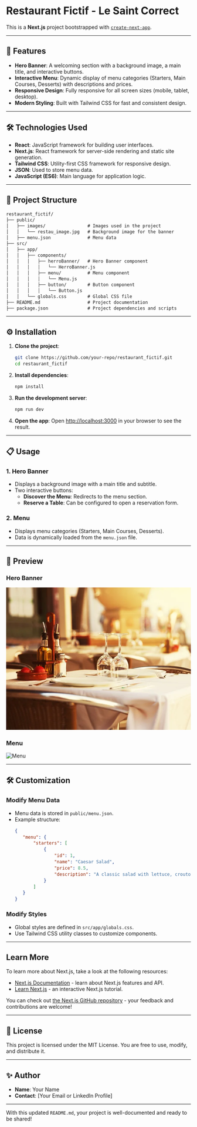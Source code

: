 # Restaurant Fictif - Le Saint Correct

This is a **Next.js** project bootstrapped with [`create-next-app`](https://github.com/vercel/next.js/tree/canary/packages/create-next-app).

---

## 🚀 Features

- **Hero Banner**: A welcoming section with a background image, a main title, and interactive buttons.
- **Interactive Menu**: Dynamic display of menu categories (Starters, Main Courses, Desserts) with descriptions and prices.
- **Responsive Design**: Fully responsive for all screen sizes (mobile, tablet, desktop).
- **Modern Styling**: Built with Tailwind CSS for fast and consistent design.

---

## 🛠️ Technologies Used

- **React**: JavaScript framework for building user interfaces.
- **Next.js**: React framework for server-side rendering and static site generation.
- **Tailwind CSS**: Utility-first CSS framework for responsive design.
- **JSON**: Used to store menu data.
- **JavaScript (ES6)**: Main language for application logic.

---

## 📂 Project Structure

```
restaurant_fictif/
├── public/
│   ├── images/                # Images used in the project
│   │   └── restau_image.jpg   # Background image for the banner
│   ├── menu.json              # Menu data
├── src/
│   ├── app/
│   │   ├── components/
│   │   │   ├── herroBanner/   # Hero Banner component
│   │   │   │   └── HerroBanner.js
│   │   │   ├── menu/          # Menu component
│   │   │   │   └── Menu.js
│   │   │   ├── button/        # Button component
│   │   │   │   └── Button.js
│   │   └── globals.css        # Global CSS file
├── README.md                  # Project documentation
├── package.json               # Project dependencies and scripts
```

---

## ⚙️ Installation

1. **Clone the project**:

      ```bash
      git clone https://github.com/your-repo/restaurant_fictif.git
      cd restaurant_fictif
      ```

2. **Install dependencies**:

      ```bash
      npm install
      ```

3. **Run the development server**:

      ```bash
      npm run dev
      ```

4. **Open the app**:
   Open [http://localhost:3000](http://localhost:3000) in your browser to see the result.

---

## 📋 Usage

### 1. **Hero Banner**

- Displays a background image with a main title and subtitle.
- Two interactive buttons:
     - **Discover the Menu**: Redirects to the menu section.
     - **Reserve a Table**: Can be configured to open a reservation form.

### 2. **Menu**

- Displays menu categories (Starters, Main Courses, Desserts).
- Data is dynamically loaded from the `menu.json` file.

---

## 📸 Preview

### Hero Banner

![Hero Banner](public/images/restau_image.jpg)

### Menu

![Menu](public/images/menu_preview.jpg)

---

## 🛠️ Customization

### Modify Menu Data

- Menu data is stored in `public/menu.json`.
- Example structure:
     ```json
     {
     	"menu": {
     		"starters": [
     			{
     				"id": 1,
     				"name": "Caesar Salad",
     				"price": 8.5,
     				"description": "A classic salad with lettuce, croutons, parmesan, and Caesar dressing."
     			}
     		]
     	}
     }
     ```

### Modify Styles

- Global styles are defined in `src/app/globals.css`.
- Use Tailwind CSS utility classes to customize components.

---

## Learn More

To learn more about Next.js, take a look at the following resources:

- [Next.js Documentation](https://nextjs.org/docs) - learn about Next.js features and API.
- [Learn Next.js](https://nextjs.org/learn) - an interactive Next.js tutorial.

You can check out [the Next.js GitHub repository](https://github.com/vercel/next.js) - your feedback and contributions are welcome!

---

## 📄 License

This project is licensed under the MIT License. You are free to use, modify, and distribute it.

---

## ✨ Author

- **Name**: Your Name
- **Contact**: [Your Email or LinkedIn Profile]

---

With this updated `README.md`, your project is well-documented and ready to be shared!
